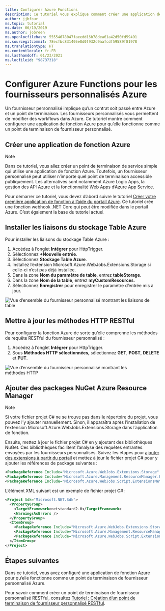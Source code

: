 ```yaml
---
title: Configurer Azure Functions
description: Ce tutoriel vous explique comment créer une application de fonction Azure et comment la configurer pour qu’elle fonctionne avec des fournisseurs personnalisés Azure.
author: jjbfour
ms.topic: tutorial
ms.date: 06/19/2019
ms.author: jobreen
ms.openlocfilehash: 55554678047faeedd16b78dea61a42d50fd59491
ms.sourcegitcommit: 78ecfbc831405e8d0f932c9aafcdf59589f81978
ms.translationtype: HT
ms.contentlocale: fr-FR
ms.lasthandoff: 01/23/2021
ms.locfileid: "98737318"
---
```

# <a name="set-up-azure-functions-for-azure-custom-providers"></a>Configurer Azure Functions pour les fournisseurs personnalisés Azure

Un fournisseur personnalisé implique qu’un contrat soit passé entre Azure et un point de terminaison. Les fournisseurs personnalisés vous permettent de modifier des workflows dans Azure. Ce tutoriel montre comment configurer une application de fonction Azure pour qu’elle fonctionne comme un point de terminaison de fournisseur personnalisé.

## <a name="create-the-azure-function-app"></a>Créer une application de fonction Azure

> [!NOTE]
> Dans ce tutoriel, vous allez créer un point de terminaison de service simple qui utilise une application de fonction Azure. Toutefois, un fournisseur personnalisé peut utiliser n’importe quel point de terminaison accessible publiquement. Les alternatives sont notamment Azure Logic Apps, la gestion des API Azure et la fonctionnalité Web Apps d’Azure App Service.

Pour démarrer ce tutoriel, vous devez d’abord suivre le tutoriel [Créer votre première application de fonction à l’aide du portail Azure](../../azure-functions/functions-get-started.md). Ce tutoriel crée une fonction webhook .NET Core qui peut être modifiée dans le portail Azure. C’est également la base du tutoriel actuel.

## <a name="install-azure-table-storage-bindings"></a>Installer les liaisons du stockage Table Azure

Pour installer les liaisons du stockage Table Azure :

1. Accédez à l’onglet **Intégrer** pour HttpTrigger.
1. Sélectionnez **+Nouvelle entrée**.
1. Sélectionnez **Stockage Table Azure**.
1. Installez l’extension Microsoft.Azure.WebJobs.Extensions.Storage si celle-ci n’est pas déjà installée.
1. Dans la zone **Nom du paramètre de table**, entrez **tableStorage**.
1. Dans la zone **Nom de la table**, entrez **myCustomResources**.
1. Sélectionnez **Enregistrer** pour enregistrer le paramètre d’entrée mis à jour.

![Vue d’ensemble du fournisseur personnalisé montrant les liaisons de table](./media/create-custom-provider/azure-functions-table-bindings.png)

## <a name="update-restful-http-methods"></a>Mettre à jour les méthodes HTTP RESTful

Pour configurer la fonction Azure de sorte qu’elle comprenne les méthodes de requête RESTful du fournisseur personnalisé :

1. Accédez à l’onglet **Intégrer** pour HttpTrigger.
1. Sous **Méthodes HTTP sélectionnées**, sélectionnez **GET**, **POST**, **DELETE** et **PUT**.

![Vue d’ensemble du fournisseur personnalisé montrant les méthodes HTTP](./media/create-custom-provider/azure-functions-http-methods.png)

## <a name="add-azure-resource-manager-nuget-packages"></a>Ajouter des packages NuGet Azure Resource Manager

> [!NOTE]
> Si votre fichier projet C# ne se trouve pas dans le répertoire du projet, vous pouvez l’y ajouter manuellement. Sinon, il apparaîtra après l’installation de l’extension Microsoft.Azure.WebJobs.Extensions.Storage dans l’application de fonction.

Ensuite, mettez à jour le fichier projet C# en y ajoutant des bibliothèques NuGet. Ces bibliothèques facilitent l’analyse des requêtes entrantes envoyées par les fournisseurs personnalisés. Suivez les étapes pour [ajouter des extensions à partir du portail](../../azure-functions/functions-bindings-register.md) et mettez à jour le fichier projet C# pour y ajouter les références de package suivantes :

```xml
<PackageReference Include="Microsoft.Azure.WebJobs.Extensions.Storage" Version="3.0.4" />
<PackageReference Include="Microsoft.Azure.Management.ResourceManager.Fluent" Version="1.22.2" />
<PackageReference Include="Microsoft.Azure.WebJobs.Script.ExtensionsMetadataGenerator" Version="1.1.*" />
```

L’élément XML suivant est un exemple de fichier projet C# :

```xml
<Project Sdk="Microsoft.NET.Sdk">
  <PropertyGroup>
    <TargetFramework>netstandard2.0</TargetFramework>
    <WarningsAsErrors />
  </PropertyGroup>
  <ItemGroup>
    <PackageReference Include="Microsoft.Azure.WebJobs.Extensions.Storage" Version="3.0.4" />
    <PackageReference Include="Microsoft.Azure.Management.ResourceManager.Fluent" Version="1.22.2" />
    <PackageReference Include="Microsoft.Azure.WebJobs.Script.ExtensionsMetadataGenerator" Version="1.1.*" />
  </ItemGroup>
</Project>
```

## <a name="next-steps"></a>Étapes suivantes

Dans ce tutoriel, vous avez configuré une application de fonction Azure pour qu’elle fonctionne comme un point de terminaison de fournisseur personnalisé Azure.

Pour savoir comment créer un point de terminaison de fournisseur personnalisé RESTful, consultez [Tutoriel : Création d’un point de terminaison de fournisseur personnalisé RESTful](./tutorial-custom-providers-function-authoring.md).
